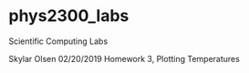 # phys2300_labs
Scientific Computing Labs

Skylar Olsen
02/20/2019
Homework 3, Plotting Temperatures

